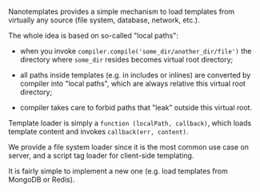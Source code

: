 Nanotemplates provides a simple mechanism to load templates from virtually
any source (file system, database, network, etc.).

The whole idea is based on so-called "local paths":

  * when you invoke `compiler.compile('some_dir/another_dir/file')`
    the directory where `some_dir` resides becomes virtual root directory;
  
  * all paths inside templates (e.g. in includes or inlines) are converted by compiler
    into "local paths", which are always relative this virtual root directory;
  
  * compiler takes care to forbid paths that "leak" outside this virtual root.

Template loader is simply a `function (localPath, callback)`,
which loads template content and invokes `callback(err, content)`.
 
We provide a file system loader since it is the most common use case on server,
and a script tag loader for client-side templating.

It is fairly simple to implement a new one (e.g. load templates from
MongoDB or Redis).
